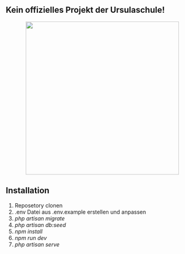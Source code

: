 ## Kein offizielles Projekt der Ursulaschule!

<p align="center"><a href="https://ursulaschule.de" target="_blank"><img src="https://urs-os.de/iserv/logo/logo.png" width="400"></a></p>

## Installation

1. Reposetory clonen
2. .env Datei aus .env.example erstellen und anpassen
4. _php artisan migrate_
5. _php artisan db:seed_
6. _npm install_
7. _npm run dev_
8. _php artisan serve_

